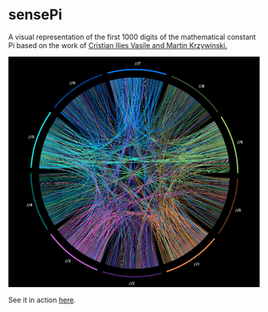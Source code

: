 # sensePi
A visual representation of the first 1000 digits of the mathematical constant Pi based on the work of <a href='http://mkweb.bcgsc.ca/pi/art/' target='_blank'>Cristian Ilies Vasile and Martin Krzywinski.</a>

![exampleImg](/img/sensePi.png?raw=true "sensePi")


See it in action <a href='http://belinhacbribeiro.github.io/sensePi/'>here</a>.
